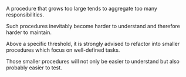 
A procedure that grows too large tends to aggregate too many responsibilities.

Such procedures inevitably become harder to understand and therefore harder to maintain.

Above a specific threshold, it is strongly advised to refactor into smaller procedures which focus on well-defined tasks.

Those smaller procedures will not only be easier to understand but also probably easier to test.
